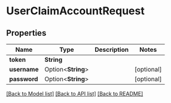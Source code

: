 # UserClaimAccountRequest

## Properties

Name | Type | Description | Notes
------------ | ------------- | ------------- | -------------
**token** | **String** |  | 
**username** | Option<**String**> |  | [optional]
**password** | Option<**String**> |  | [optional]

[[Back to Model list]](../README.md#documentation-for-models) [[Back to API list]](../README.md#documentation-for-api-endpoints) [[Back to README]](../README.md)


